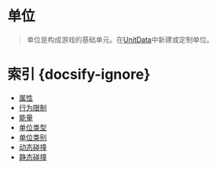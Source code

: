 # 单位

> 单位是构成游戏的基础单元。在[UnitData]中新建或定制单位。

[UnitData]: 404

# 索引 {docsify-ignore}
  * [属性](/ac/unit/attribute)
  * [行为限制](/ac/unit/restriction)
  * [能量](/ac/unit/能量)
  * [单位类型](/ac/unit/单位类型)
  * [单位类别](/ac/unit/单位类别)
  * [动态碰撞](/ac/unit/动态碰撞)
  * [静态碰撞](/ac/unit/静态碰撞)

